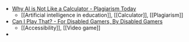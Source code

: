 - [Why AI is Not Like a Calculator - Plagiarism Today](https://www.plagiarismtoday.com/2025/05/05/why-ai-is-not-like-a-calculator/)
	- [[Artificial intelligence in education]], [[Calculator]], [[Plagiarism]]
- [Can I Play That? - For Disabled Gamers, By Disabled Gamers](https://caniplaythat.com/)
	- [[Accessibility]], [[Video game]]
-